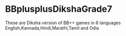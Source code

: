 # BBplusplusDikshaGrade7
These are Diksha version of BB++ games in 6 languages 
English,Kannada,Hindi,Marathi,Tamil and Odia
 